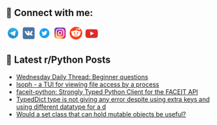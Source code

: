 ## 🔎 Connect with me:
[<img src="https://github.com/bullbesh/bullbesh/blob/main/images/Telegram.png" width="32" height="32" />](https://t.me/bullbesh)
[<img src="https://github.com/bullbesh/bullbesh/blob/main/images/VK.png" width="32" height="32" />](https://vk.com/bullbesh)
[<img src="https://github.com/bullbesh/bullbesh/blob/main/images/Twitter.png" width="32" height="32" />](https://twitter.com/bullbesh1)
[<img src="https://github.com/bullbesh/bullbesh/blob/main/images/Instagram.png" width="32" height="32" />](https://www.instagram.com/bullbesh)
[<img src="https://github.com/bullbesh/bullbesh/blob/main/images/Reddit.png" width="32" height="32" />](https://www.reddit.com/user/bullbesh)
[<img src="https://github.com/bullbesh/bullbesh/blob/main/images/YouTube.png" width="32" height="32" />](https://www.youtube.com/channel/UCtfjRs6uzgq5mfm8S06WTcg)

## 📕 Latest r/Python Posts
<!-- BLOG-POST-LIST:START -->
- [Wednesday Daily Thread: Beginner questions](https://www.reddit.com/r/Python/comments/1k5lh9f/wednesday_daily_thread_beginner_questions/)
- [lsoph - a TUI for viewing file access by a process](https://www.reddit.com/r/Python/comments/1k5kj23/lsoph_a_tui_for_viewing_file_access_by_a_process/)
- [faceit-python: Strongly Typed Python Client for the FACEIT API](https://www.reddit.com/r/Python/comments/1k5idmt/faceitpython_strongly_typed_python_client_for_the/)
- [TypedDict type is not giving any error despite using extra keys and using different datatype for a d](https://www.reddit.com/r/Python/comments/1k5dy6x/typeddict_type_is_not_giving_any_error_despite/)
- [Would a set class that can hold mutable objects be useful?](https://www.reddit.com/r/Python/comments/1k5c8dk/would_a_set_class_that_can_hold_mutable_objects/)
<!-- BLOG-POST-LIST:END -->
